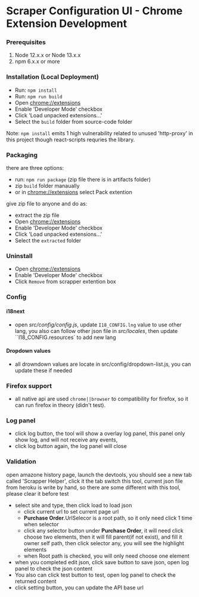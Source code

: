 Scraper Configuration UI - Chrome Extension Development
===

### Prerequisites

 1. Node 12.x.x or Node 13.x.x
 2. npm 6.x.x or more

### Installation (Local Deployment)

 * Run: `npm install`
 * Run: `npm run build`
 * Open [chrome://extensions](chrome://extensions)
 * Enable 'Developer Mode' checkbox
 * Click 'Load unpacked extensions...'
 * Select the `build` folder from source-code folder

Note: `npm install` emits 1 high vulnerability related to unused 'http-proxy' in this project though  react-scripts requries the library.

### Packaging

 there are three options:
  * run: `npm run package` (zip file there is in artifacts folder)
  * zip `build` folder manaually
  * or in [chrome://extensions](chrome://extensions) select Pack extention

give zip file to anyone and do as:
 * extract the zip file
 * Open [chrome://extensions](chrome://extensions)
 * Enable 'Developer Mode' checkbox
 * Click 'Load unpacked extensions...'
 * Select the `extracted` folder

### Uninstall

 * Open [chrome://extensions](chrome://extensions)
 * Enable 'Developer Mode' checkbox
 * Click `Remove` from scrapper extention box

### Config

#### i18next

- open *src/config/config.js*, update `I18_CONFIG.lng` value to use other lang,  you also can follow other json file in *src/locales*,  then update ``I18_CONFIG.resources` to add new lang

#### Dropdown values

- all drowndown values are locate in src/config/dropdown-list.js, you can update these if needed



### Firefox support

- all native api are used `chrome||browser` to compatibility for firefox, so it can run firefox in theory (didn't test).

### Log panel

- click log button, the tool will show a overlay log panel, this panel only show log, and will not receive any events,
- click log button again, the log panel will close

### Validation

open amazone history page, launch the devtools, you should see a new tab called 'Scrapper Helper', click it the tab switch this tool, current json file from heroku is write by hand, so there are some different with this tool, please clear it before test

- select site and type, then click load to load json
  - click current url to set current page url
  - **Purchase Order**.UrlSelecor is a root path, so it only need click 1 time when selector
  - click any selector button under **Purchase Order**, it will need click choose two elements, then it will fill parent(if not exist), and fill it owner self path, then click selector any, you will see the highlight elements
  - when Root path is checked, you will only need choose one element
- when you completed edit json, click save button to save json, open log panel to check the json content
- You also can click test button to test, open log panel to check the returned content
- click setting button, you can update the API base url 
